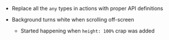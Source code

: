 * Replace all the `any` types in actions with proper API definitions

* Background turns white when scrolling off-screen  
    * Started happening when `height: 100%` crap was added
